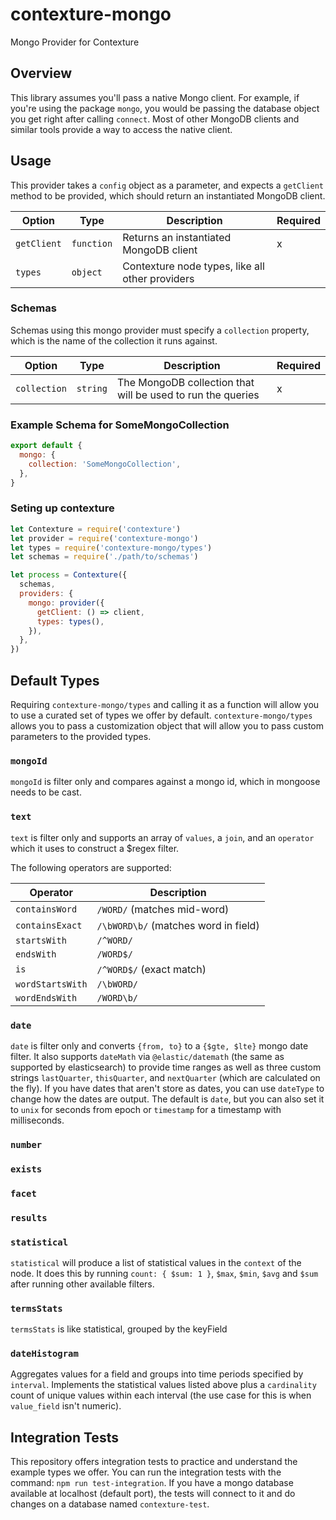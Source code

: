 # contexture-mongo

Mongo Provider for Contexture

## Overview

This library assumes you'll pass a native Mongo client. For example,
if you're using the package `mongo`, you would be passing the database object you get
right after calling `connect`. Most of other MongoDB clients and
similar tools provide a way to access the native client.

## Usage

This provider takes a `config` object as a parameter, and expects a
`getClient` method to be provided, which should return an instantiated
MongoDB client.

| Option      | Type       | Description                                     | Required |
| ----------- | ---------- | ----------------------------------------------- | -------- |
| `getClient` | `function` | Returns an instantiated MongoDB client          | x        |
| `types`     | `object`   | Contexture node types, like all other providers |          |

### Schemas

Schemas using this mongo provider must specify a `collection` property,
which is the name of the collection it runs against.

| Option       | Type     | Description                                                 | Required |
| ------------ | -------- | ----------------------------------------------------------- | -------- |
| `collection` | `string` | The MongoDB collection that will be used to run the queries | x        |

### Example Schema for SomeMongoCollection

```js
export default {
  mongo: {
    collection: 'SomeMongoCollection',
  },
}
```

### Seting up contexture

```js
let Contexture = require('contexture')
let provider = require('contexture-mongo')
let types = require('contexture-mongo/types')
let schemas = require('./path/to/schemas')

let process = Contexture({
  schemas,
  providers: {
    mongo: provider({
      getClient: () => client,
      types: types(),
    }),
  },
})
```

## Default Types

Requiring `contexture-mongo/types` and calling it as a function will allow you to use a
curated set of types we offer by default.
`contexture-mongo/types` allows you to pass a
customization object that will allow you to pass custom
parameters to the provided types.

### `mongoId`

`mongoId` is filter only and compares against a mongo id, which in mongoose needs to be cast.

### `text`

`text` is filter only and supports an array of `values`, a `join`, and an `operator` which it uses to construct a $regex filter.

The following operators are supported:

| Operator         | Description                          |
| ---------------- | ------------------------------------ |
| `containsWord`   | `/WORD/` (matches mid-word)          |
| `containsExact`  | `/\bWORD\b/` (matches word in field) |
| `startsWith`     | `/^WORD/`                            |
| `endsWith`       | `/WORD$/`                            |
| `is`             | `/^WORD$/` (exact match)             |
| `wordStartsWith` | `/\bWORD/`                           |
| `wordEndsWith`   | `/WORD\b/`                           |

### `date`

`date` is filter only and converts `{from, to}` to a `{$gte, $lte}` mongo date filter.
It also supports `dateMath` via `@elastic/datemath` (the same as supported by elasticsearch) to provide time ranges as well as three custom strings `lastQuarter`, `thisQuarter`, and `nextQuarter` (which are calculated on the fly).
If you have dates that aren't store as dates, you can use `dateType` to change how the dates are output. The default is `date`, but you can also set it to `unix` for seconds from epoch or `timestamp` for a timestamp with milliseconds.

### `number`

### `exists`

### `facet`

### `results`

### `statistical`

`statistical` will produce a list of statistical values in the
`context` of the node. It does this by running `count: { $sum: 1 }`,
`$max`, `$min`, `$avg` and `$sum` after running other available
filters.

### `termsStats`

`termsStats` is like statistical, grouped by the keyField

### `dateHistogram`

Aggregates values for a field and groups into time periods specified by `interval`. Implements the statistical values listed above plus a `cardinality` count of unique values within each interval (the use case for this is when `value_field` isn't numeric).

## Integration Tests

This repository offers integration tests to practice and understand the example
types we offer. You can run the integration tests with the command: `npm run test-integration`.
If you have a mongo database available at localhost (default port), the tests
will connect to it and do changes on a database named `contexture-test`.
